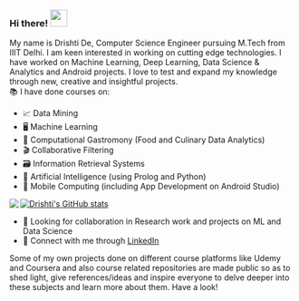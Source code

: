 ### Hi there! <img src="https://raw.githubusercontent.com/MartinHeinz/MartinHeinz/master/wave.gif" width="30px">

<!--
**drishti20075/drishti20075** is a ✨ _special_ ✨ repository because its `README.md` (this file) appears on your GitHub profile.

Here are some ideas to get you started:

- 🔭 I’m currently working on ...
- 🌱 I’m currently learning ...
- 👯 I’m looking to collaborate on ...
- 🤔 I’m looking for help with ...
- 💬 Ask me about ...
- 📫 How to reach me: ...
- 😄 Pronouns: ...
- ⚡ Fun fact: ...
-->

My name is Drishti De, Computer Science Engineer pursuing M.Tech from IIIT Delhi. I am keen interested in working on cutting edge technologies. I have worked on Machine Learning, Deep Learning, Data Science & Analytics and Android projects. I love to test and expand my knowledge through new, creative and insightful projects.<br>
📚 I have done courses on:
* 📈 Data Mining
* 🖥️ Machine Learning
* 🍲 Computational Gastromony (Food and Culinary Data Analytics)
* 🎬 Collaborative Filtering
* 🗃️ Information Retrieval Systems
* 🤖 Artificial Intelligence (using Prolog and Python)
* 📱 Mobile Computing (including App Development on Android Studio)

<img align="left" src="https://github-readme-stats.vercel.app/api/top-langs/?username=drishti20075&theme=buefy" />

[![Drishti's GitHub stats](https://github-readme-stats.vercel.app/api?username=drishti20075&count_private=True&theme=buefy&hide=stars,prs)](https://github.com/drishti20075/github-readme-stats)

- 🤝 Looking for collaboration in Research work and projects on ML and Data Science
- 🔗 Connect with me through [LinkedIn][1]

<!-- Icons -->
<!-- [1.2]: https://raw.githubusercontent.com/MartinHeinz/MartinHeinz/master/linkedin-3-16.png (LinkedIn icon without padding) -->

<!-- Links to your social media accounts -->
[1]: https://www.linkedin.com/in/drishti-de358/

Some of my own projects done on different course platforms like Udemy and Coursera and also course related repositories are made public so as to shed light, give references/ideas and inspire everyone to delve deeper into these subjects and learn more about them. Have a look!
